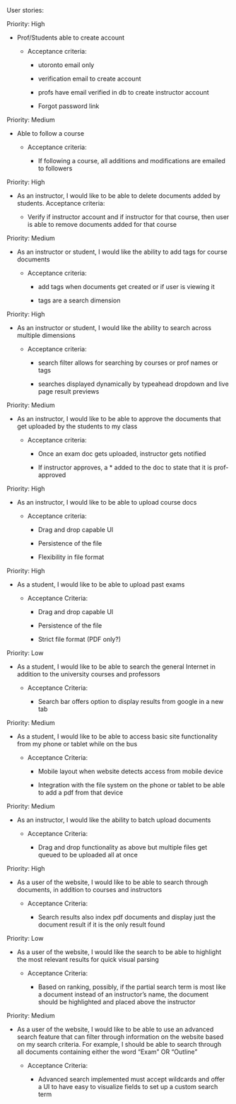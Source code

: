 User stories:

Priority: High

-   Prof/Students able to create account

    -   Acceptance criteria:

        -   utoronto email only

        -   verification email to create account

        -   profs have email verified in db to create instructor account

        -   Forgot password link

Priority: Medium

-   Able to follow a course

    -   Acceptance criteria:

        -   If following a course, all additions and modifications are
            emailed to followers

Priority: High

-   As an instructor, I would like to be able to delete documents added
    by students. Acceptance criteria:

    -   Verify if instructor account and if instructor for that course,
        then user is able to remove documents added for that course

Priority: Medium

-   As an instructor or student, I would like the ability to add tags
    for course documents

    -   Acceptance criteria:

        -   add tags when documents get created or if user is viewing it

        -   tags are a search dimension

Priority: High

-   As an instructor or student, I would like the ability to search
    across multiple dimensions

    -   Acceptance criteria:

        -   search filter allows for searching by courses or prof names
            or tags

        -   searches displayed dynamically by typeahead dropdown and
            live page result previews

Priority: Medium

-   As an instructor, I would like to be able to approve the documents
    that get uploaded by the students to my class

    -   Acceptance criteria:

        -   Once an exam doc gets uploaded, instructor gets notified

        -   If instructor approves, a \* added to the doc to state that
            it is prof-approved

Priority: High

-   As an instructor, I would like to be able to upload course docs

    -   Acceptance criteria:

        -   Drag and drop capable UI

        -   Persistence of the file

        -   Flexibility in file format

Priority: High

-   As a student, I would like to be able to upload past exams

    -   Acceptance Criteria:

        -   Drag and drop capable UI

        -   Persistence of the file

        -   Strict file format (PDF only?)

Priority: Low

-   As a student, I would like to be able to search the general Internet
    in addition to the university courses and professors

    -   Acceptance Criteria:

        -   Search bar offers option to display results from google in a
            new tab

Priority: Medium

-   As a student, I would like to be able to access basic site
    functionality from my phone or tablet while on the bus

    -   Acceptance Criteria:

        -   Mobile layout when website detects access from mobile device

        -   Integration with the file system on the phone or tablet to
            be able to add a pdf from that device

Priority: Medium

-   As an instructor, I would like the ability to batch upload documents

    -   Acceptance Criteria:

        -   Drag and drop functionality as above but multiple files get
            queued to be uploaded all at once

Priority: High

-   As a user of the website, I would like to be able to search through
    documents, in addition to courses and instructors

    -   Acceptance Criteria:

        -   Search results also index pdf documents and display just the
            document result if it is the only result found

Priority: Low

-   As a user of the website, I would like the search to be able to
    highlight the most relevant results for quick visual parsing

    -   Acceptance Criteria:

        -   Based on ranking, possibly, if the partial search term is
            most like a document instead of an instructor’s name, the
            document should be highlighted and placed above the
            instructor

Priority: Medium

-   As a user of the website, I would like to be able to use an advanced
    search feature that can filter through information on the website
    based on my search criteria. For example, I should be able to search
    through all documents containing either the word “Exam” OR “Outline”

    -   Acceptance Criteria:

        -   Advanced search implemented must accept wildcards and offer
            a UI to have easy to visualize fields to set up a custom
            search term
